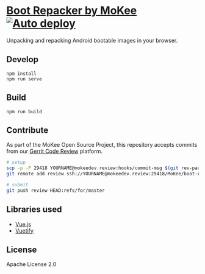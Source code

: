 [Boot Repacker by MoKee](https://boot.mokeedev.com/) [![Auto deploy](https://github.com/MoKee/boot-repacker/actions/workflows/deploy.yml/badge.svg)](https://github.com/MoKee/boot-repacker/actions/workflows/deploy.yml)
==========

Unpacking and repacking Android bootable images in your browser.

## Develop

```
npm install
npm run serve
```

## Build

```
npm run build
```

## Contribute

As part of the MoKee Open Source Project, this repository accepts commits
from our [Gerrit Code Review](https://mokeedev.review/) platform.

```sh
# setup
scp -p -P 29418 YOURNAME@mokeedev.review:hooks/commit-msg $(git rev-parse --git-dir)/hooks/
git remote add review ssh://YOURNAME@mokeedev.review:29418/MoKee/boot-repacker

# submit
git push review HEAD:refs/for/master
```

## Libraries used

* [Vue.js](https://vuejs.org/)
* [Vuetify](https://vuetifyjs.com/)

## License

Apache License 2.0
